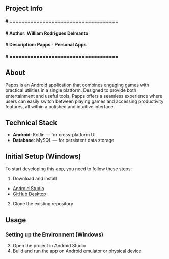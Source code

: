 ## Project Info
#### # ====================================
#### # Author:		William Rodrigues Delmanto
#### # Description:	Papps - Personal Apps
#### # ====================================

## About
Papps is an Android application that combines engaging games with practical utilities in a single platform. Designed to provide both entertainment and useful tools, Papps offers a seamless experience where users can easily switch between playing games and accessing productivity features, all within a polished and intuitive interface.

## Technical Stack
- **Android**: Kotlin — for cross-platform UI
- **Database**: MySQL — for persistent data storage

## Initial Setup (Windows)
To start developing this app, you need to follow these steps:

1. Download and install
- [Android Studio](https://developer.android.com/studio)
- [GitHub Desktop](https://desktop.github.com/)

2. Clone the existing repository

## Usage

### Setting up the Environment (Windows)

3. Open the project in Android Studio
4. Build and run the app on Android emulator or physical device
